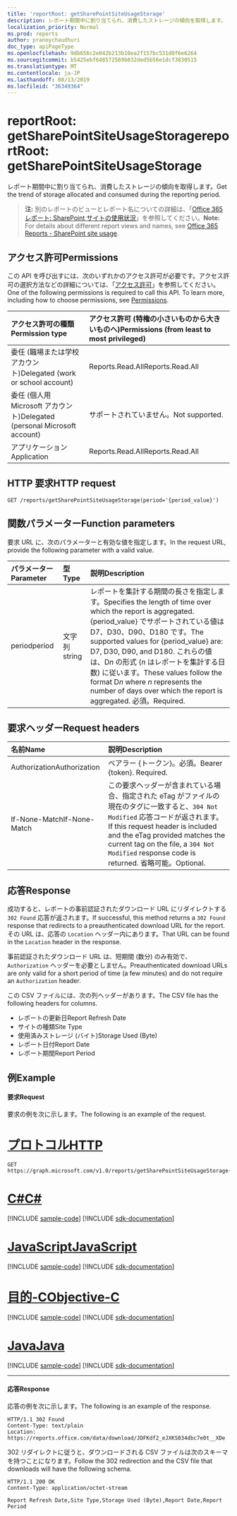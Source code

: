 ```yaml
---
title: 'reportRoot: getSharePointSiteUsageStorage'
description: レポート期間中に割り当てられ、消費したストレージの傾向を取得します。
localization_priority: Normal
ms.prod: reports
author: pranoychaudhuri
doc_type: apiPageType
ms.openlocfilehash: 9db656c2e042b213b10ea2f157bc531d0f6e6264
ms.sourcegitcommit: b5425ebf648572569b032ded5b56e1dcf3830515
ms.translationtype: MT
ms.contentlocale: ja-JP
ms.lasthandoff: 08/13/2019
ms.locfileid: "36349364"
---
```

# <a name="reportroot-getsharepointsiteusagestorage"></a><span data-ttu-id="bca55-103">reportRoot: getSharePointSiteUsageStorage</span><span class="sxs-lookup"><span data-stu-id="bca55-103">reportRoot: getSharePointSiteUsageStorage</span></span>

<span data-ttu-id="bca55-104">レポート期間中に割り当てられ、消費したストレージの傾向を取得します。</span><span class="sxs-lookup"><span data-stu-id="bca55-104">Get the trend of storage allocated and consumed during the reporting period.</span></span>

> <span data-ttu-id="bca55-105">**注:** 別のレポートのビューとレポート名についての詳細は、「[Office 365 レポート: SharePoint サイトの使用状況](https://support.office.com/client/SharePoint-site-usage-4ecfb843-e5d5-464d-8bf6-7ed512a9b213)」を参照してください。</span><span class="sxs-lookup"><span data-stu-id="bca55-105">**Note:** For details about different report views and names, see [Office 365 Reports - SharePoint site usage](https://support.office.com/client/SharePoint-site-usage-4ecfb843-e5d5-464d-8bf6-7ed512a9b213).</span></span>

## <a name="permissions"></a><span data-ttu-id="bca55-106">アクセス許可</span><span class="sxs-lookup"><span data-stu-id="bca55-106">Permissions</span></span>

<span data-ttu-id="bca55-p101">この API を呼び出すには、次のいずれかのアクセス許可が必要です。アクセス許可の選択方法などの詳細については、「[アクセス許可](/graph/permissions-reference)」を参照してください。</span><span class="sxs-lookup"><span data-stu-id="bca55-p101">One of the following permissions is required to call this API. To learn more, including how to choose permissions, see [Permissions](/graph/permissions-reference).</span></span>

| <span data-ttu-id="bca55-109">アクセス許可の種類</span><span class="sxs-lookup"><span data-stu-id="bca55-109">Permission type</span></span>                        | <span data-ttu-id="bca55-110">アクセス許可 (特権の小さいものから大きいものへ)</span><span class="sxs-lookup"><span data-stu-id="bca55-110">Permissions (from least to most privileged)</span></span> |
| :------------------------------------- | :--------------------------------------- |
| <span data-ttu-id="bca55-111">委任 (職場または学校アカウント)</span><span class="sxs-lookup"><span data-stu-id="bca55-111">Delegated (work or school account)</span></span>     | <span data-ttu-id="bca55-112">Reports.Read.All</span><span class="sxs-lookup"><span data-stu-id="bca55-112">Reports.Read.All</span></span>                         |
| <span data-ttu-id="bca55-113">委任 (個人用 Microsoft アカウント)</span><span class="sxs-lookup"><span data-stu-id="bca55-113">Delegated (personal Microsoft account)</span></span> | <span data-ttu-id="bca55-114">サポートされていません。</span><span class="sxs-lookup"><span data-stu-id="bca55-114">Not supported.</span></span>                           |
| <span data-ttu-id="bca55-115">アプリケーション</span><span class="sxs-lookup"><span data-stu-id="bca55-115">Application</span></span>                            | <span data-ttu-id="bca55-116">Reports.Read.All</span><span class="sxs-lookup"><span data-stu-id="bca55-116">Reports.Read.All</span></span>                         |

## <a name="http-request"></a><span data-ttu-id="bca55-117">HTTP 要求</span><span class="sxs-lookup"><span data-stu-id="bca55-117">HTTP request</span></span>


<!-- { "blockType": "ignored" } --> 

```http
GET /reports/getSharePointSiteUsageStorage(period='{period_value}')
```

## <a name="function-parameters"></a><span data-ttu-id="bca55-118">関数パラメーター</span><span class="sxs-lookup"><span data-stu-id="bca55-118">Function parameters</span></span>

<span data-ttu-id="bca55-119">要求 URL に、次のパラメーターと有効な値を指定します。</span><span class="sxs-lookup"><span data-stu-id="bca55-119">In the request URL, provide the following parameter with a valid value.</span></span>

| <span data-ttu-id="bca55-120">パラメーター</span><span class="sxs-lookup"><span data-stu-id="bca55-120">Parameter</span></span> | <span data-ttu-id="bca55-121">型</span><span class="sxs-lookup"><span data-stu-id="bca55-121">Type</span></span>   | <span data-ttu-id="bca55-122">説明</span><span class="sxs-lookup"><span data-stu-id="bca55-122">Description</span></span>                              |
| :-------- | :----- | :--------------------------------------- |
| <span data-ttu-id="bca55-123">period</span><span class="sxs-lookup"><span data-stu-id="bca55-123">period</span></span>    | <span data-ttu-id="bca55-124">文字列</span><span class="sxs-lookup"><span data-stu-id="bca55-124">string</span></span> | <span data-ttu-id="bca55-125">レポートを集計する期間の長さを指定します。</span><span class="sxs-lookup"><span data-stu-id="bca55-125">Specifies the length of time over which the report is aggregated.</span></span> <span data-ttu-id="bca55-126">{period_value} でサポートされている値は D7、D30、D90、D180 です。</span><span class="sxs-lookup"><span data-stu-id="bca55-126">The supported values for {period_value} are: D7, D30, D90, and D180.</span></span> <span data-ttu-id="bca55-127">これらの値は、D*n* の形式 (*n* はレポートを集計する日数) に従います。</span><span class="sxs-lookup"><span data-stu-id="bca55-127">These values follow the format D*n* where *n* represents the number of days over which the report is aggregated.</span></span> <span data-ttu-id="bca55-128">必須。</span><span class="sxs-lookup"><span data-stu-id="bca55-128">Required.</span></span> |

## <a name="request-headers"></a><span data-ttu-id="bca55-129">要求ヘッダー</span><span class="sxs-lookup"><span data-stu-id="bca55-129">Request headers</span></span>

| <span data-ttu-id="bca55-130">名前</span><span class="sxs-lookup"><span data-stu-id="bca55-130">Name</span></span>          | <span data-ttu-id="bca55-131">説明</span><span class="sxs-lookup"><span data-stu-id="bca55-131">Description</span></span>                              |
| :------------ | :--------------------------------------- |
| <span data-ttu-id="bca55-132">Authorization</span><span class="sxs-lookup"><span data-stu-id="bca55-132">Authorization</span></span> | <span data-ttu-id="bca55-p103">ベアラー {トークン}。必須。</span><span class="sxs-lookup"><span data-stu-id="bca55-p103">Bearer {token}. Required.</span></span>                |
| <span data-ttu-id="bca55-135">If-None-Match</span><span class="sxs-lookup"><span data-stu-id="bca55-135">If-None-Match</span></span> | <span data-ttu-id="bca55-136">この要求ヘッダーが含まれている場合、指定された eTag がファイルの現在のタグに一致すると、`304 Not Modified` 応答コードが返されます。</span><span class="sxs-lookup"><span data-stu-id="bca55-136">If this request header is included and the eTag provided matches the current tag on the file, a `304 Not Modified` response code is returned.</span></span> <span data-ttu-id="bca55-137">省略可能。</span><span class="sxs-lookup"><span data-stu-id="bca55-137">Optional.</span></span> |

## <a name="response"></a><span data-ttu-id="bca55-138">応答</span><span class="sxs-lookup"><span data-stu-id="bca55-138">Response</span></span>

<span data-ttu-id="bca55-139">成功すると、レポートの事前認証されたダウンロード URL にリダイレクトする `302 Found` 応答が返されます。</span><span class="sxs-lookup"><span data-stu-id="bca55-139">If successful, this method returns a `302 Found` response that redirects to a preauthenticated download URL for the report.</span></span> <span data-ttu-id="bca55-140">その URL は、応答の `Location` ヘッダー内にあります。</span><span class="sxs-lookup"><span data-stu-id="bca55-140">That URL can be found in the `Location` header in the response.</span></span>

<span data-ttu-id="bca55-141">事前認証されたダウンロード URL は、短期間 (数分) のみ有効で、`Authorization` ヘッダーを必要としません。</span><span class="sxs-lookup"><span data-stu-id="bca55-141">Preauthenticated download URLs are only valid for a short period of time (a few minutes) and do not require an `Authorization` header.</span></span>

<span data-ttu-id="bca55-142">この CSV ファイルには、次の列ヘッダーがあります。</span><span class="sxs-lookup"><span data-stu-id="bca55-142">The CSV file has the following headers for columns.</span></span>

- <span data-ttu-id="bca55-143">レポートの更新日</span><span class="sxs-lookup"><span data-stu-id="bca55-143">Report Refresh Date</span></span>
- <span data-ttu-id="bca55-144">サイトの種類</span><span class="sxs-lookup"><span data-stu-id="bca55-144">Site Type</span></span>
- <span data-ttu-id="bca55-145">使用済みストレージ (バイト)</span><span class="sxs-lookup"><span data-stu-id="bca55-145">Storage Used (Byte)</span></span>
- <span data-ttu-id="bca55-146">レポート日付</span><span class="sxs-lookup"><span data-stu-id="bca55-146">Report Date</span></span>
- <span data-ttu-id="bca55-147">レポート期間</span><span class="sxs-lookup"><span data-stu-id="bca55-147">Report Period</span></span>

## <a name="example"></a><span data-ttu-id="bca55-148">例</span><span class="sxs-lookup"><span data-stu-id="bca55-148">Example</span></span>

#### <a name="request"></a><span data-ttu-id="bca55-149">要求</span><span class="sxs-lookup"><span data-stu-id="bca55-149">Request</span></span>

<span data-ttu-id="bca55-150">要求の例を次に示します。</span><span class="sxs-lookup"><span data-stu-id="bca55-150">The following is an example of the request.</span></span>


# <a name="httptabhttp"></a>[<span data-ttu-id="bca55-151">プロトコル</span><span class="sxs-lookup"><span data-stu-id="bca55-151">HTTP</span></span>](#tab/http)
<!--{
  "blockType": "request",
  "isComposable": true,
  "name": "reportroot_getsharepointsiteusagestorage"
}-->

```http
GET https://graph.microsoft.com/v1.0/reports/getSharePointSiteUsageStorage(period='D7')
```
# <a name="ctabcsharp"></a>[<span data-ttu-id="bca55-152">C#</span><span class="sxs-lookup"><span data-stu-id="bca55-152">C#</span></span>](#tab/csharp)
[!INCLUDE [sample-code](../includes/snippets/csharp/reportroot-getsharepointsiteusagestorage-csharp-snippets.md)]
[!INCLUDE [sdk-documentation](../includes/snippets/snippets-sdk-documentation-link.md)]

# <a name="javascripttabjavascript"></a>[<span data-ttu-id="bca55-153">JavaScript</span><span class="sxs-lookup"><span data-stu-id="bca55-153">JavaScript</span></span>](#tab/javascript)
[!INCLUDE [sample-code](../includes/snippets/javascript/reportroot-getsharepointsiteusagestorage-javascript-snippets.md)]
[!INCLUDE [sdk-documentation](../includes/snippets/snippets-sdk-documentation-link.md)]

# <a name="objective-ctabobjc"></a>[<span data-ttu-id="bca55-154">目的-C</span><span class="sxs-lookup"><span data-stu-id="bca55-154">Objective-C</span></span>](#tab/objc)
[!INCLUDE [sample-code](../includes/snippets/objc/reportroot-getsharepointsiteusagestorage-objc-snippets.md)]
[!INCLUDE [sdk-documentation](../includes/snippets/snippets-sdk-documentation-link.md)]

# <a name="javatabjava"></a>[<span data-ttu-id="bca55-155">Java</span><span class="sxs-lookup"><span data-stu-id="bca55-155">Java</span></span>](#tab/java)
[!INCLUDE [sample-code](../includes/snippets/java/reportroot-getsharepointsiteusagestorage-java-snippets.md)]
[!INCLUDE [sdk-documentation](../includes/snippets/snippets-sdk-documentation-link.md)]

---


#### <a name="response"></a><span data-ttu-id="bca55-156">応答</span><span class="sxs-lookup"><span data-stu-id="bca55-156">Response</span></span>

<span data-ttu-id="bca55-157">応答の例を次に示します。</span><span class="sxs-lookup"><span data-stu-id="bca55-157">The following is an example of the response.</span></span>

<!-- {
  "blockType": "response",
  "truncated": true,
  "@odata.type": "microsoft.graph.report"
} -->

```http
HTTP/1.1 302 Found
Content-Type: text/plain
Location: https://reports.office.com/data/download/JDFKdf2_eJXKS034dbc7e0t__XDe
```

<span data-ttu-id="bca55-158">302 リダイレクトに従うと、ダウンロードされる CSV ファイルは次のスキーマを持つことになります。</span><span class="sxs-lookup"><span data-stu-id="bca55-158">Follow the 302 redirection and the CSV file that downloads will have the following schema.</span></span>

<!-- { "blockType": "ignored" } --> 

```http
HTTP/1.1 200 OK
Content-Type: application/octet-stream

Report Refresh Date,Site Type,Storage Used (Byte),Report Date,Report Period
```
<!-- uuid: 8fcb5dbc-d5aa-4681-8e31-b001d5168d79 
2015-10-25 14:57:30 UTC -->
<!-- {
  "type": "#page.annotation",
  "description": "Example",
  "keywords": "",
  "section": "documentation",
  "tocPath": "",
  "suppressions": [
  ]
}-->
